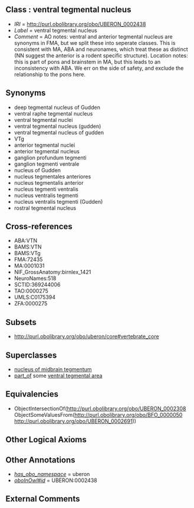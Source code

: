 
## Class : ventral tegmental nucleus

 * *IRI* = http://purl.obolibrary.org/obo/UBERON_0002438
 * *Label* = ventral tegmental nucleus
 * *Comment* = AO notes: ventral and anterior tegmental nucleus are synonyms in FMA, but we split these into seperate classes. This is consistent with MA, ABA and neuronames, which treat these as distinct (NN suggest the anterior is a rodent specific structure). Location notes: this is part of pons and brainstem in MA, but this leads to an inconsistency with ABA. We err on the side of safety, and exclude the relationship to the pons here.

## Synonyms

 * deep tegmental nucleus of Gudden
 * ventral raphe tegmental nucleus
 * ventral tegmental nuclei
 * ventral tegmental nucleus (gudden)
 * ventral tegmental nucleus of gudden
 * VTg
 * anterior tegmental nuclei
 * anterior tegmental nucleus
 * ganglion profundum tegmenti
 * ganglion tegmenti ventrale
 * nucleus of Gudden
 * nucleus tegmentales anteriores
 * nucleus tegmentalis anterior
 * nucleus tegmenti ventralis
 * nucleus ventralis tegmenti
 * nucleus ventralis tegmenti (Gudden)
 * rostral tegmental nucleus

## Cross-references

 * ABA:VTN
 * BAMS:VTN
 * BAMS:VTg
 * FMA:72435
 * MA:0001031
 * NIF_GrossAnatomy:birnlex_1421
 * NeuroNames:518
 * SCTID:369244006
 * TAO:0000275
 * UMLS:C0175394
 * ZFA:0000275

## Subsets

 * http://purl.obolibrary.org/obo/uberon/core#vertebrate_core

## Superclasses

 * [nucleus of midbrain tegmentum](../../UBERON/14/UBERON_0007414.md)
 * [part_of](../../BFO/50/BFO_0000050.md) some [ventral tegmental area](../../UBERON/91/UBERON_0002691.md)

## Equivalencies

 * ObjectIntersectionOf(<http://purl.obolibrary.org/obo/UBERON_0002308> ObjectSomeValuesFrom(<http://purl.obolibrary.org/obo/BFO_0000050> <http://purl.obolibrary.org/obo/UBERON_0002691>))

## Other Logical Axioms


## Other Annotations

 * *[has_obo_namespace](../../ce/oboInOwl#hasOBONamespace.md)* = uberon
 * *[oboInOwl#id](../../id/oboInOwl#id.md)* = UBERON:0002438

## External Comments

